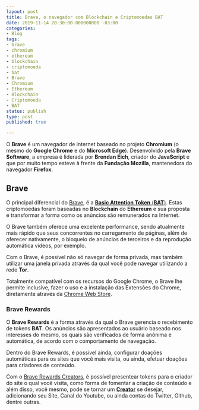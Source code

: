```yaml
---
layout: post
title: Brave, o navegador com Blockchain e Criptomoedas BAT
date: 2019-11-14 20:30:00.000000000 -03:00
categories:
- Blog
tags:
- brave
- chromium
- ethereum
- blockchain
- criptomoeda
- bat
- Brave
- Chromium
- Ethereum
- Blockchain
- Criptomoeda
- BAT
status: publish
type: post
published: true

---
```


O **Brave** é um navegador de internet baseado no projeto **Chromium** (o mesmo do **Google Chrome** e do **Microsoft Edge**).
Desenvolvido pela **Brave Software**, a empresa é liderada por **Brendan Eich**, criador do **JavaScript** e que por muito tempo esteve à frente da **Fundação Mozilla**, mantenedora do navegador **Firefox**.

## Brave

O principal diferencial do [Brave](https://brave.com/mai223), é a [**Basic Attention Token** (**BAT**)](https://basicattentiontoken.org/). Estas criptomoedas foram baseadas no **Blockchain** do **Ethereum** e sua proposta é transformar a forma como os anúncios são remunerados na Internet.

O Brave também oferece uma excelente performance, sendo atualmente mais rápido que seus concorrentes no carregamento de páginas, além de oferecer nativamente, o bloqueio de anúncios de terceiros e da reprodução automática vídeos, por exemplo.

Com o Brave, é possível não só navegar de forma privada, mas também utilizar uma janela privada através da qual você pode navegar utilizando a rede **Tor**.

Totalmente compatível com os recursos do Google Chrome, o Brave lhe permite inclusive, fazer o uso e a instalação das Extensões do Chrome, diretamente através da [Chrome Web Store](https://chrome.google.com/webstore/category/extensions).

### Brave Rewards

O **Brave Rewards** é a forma através da qual o Brave gerencia o recebimento de tokens **BAT**. Os anúncios são apresentados ao usuário baseado nos interesses do mesmo, os quais são verificados de forma anônima e automática, de acordo com o comportamento de navegação.

Dentro do Brave Rewards, é possível ainda, configurar doações automáticas para os sites que você mais visita, ou ainda, efetuar doações para criadores de conteúdo.

Com o [Brave Rewards Creators](https://creators.brave.com/), é possível presentear tokens para o criador do site o qual você visita, como forma de fomentar a criação de conteúdo e além disso, você mesmo, pode se tornar um [**Creator**](https://creators.brave.com/sign-up) se desejar, adicionando seu Site, Canal do Youtube, ou ainda contas do Twitter, Github, dentre outras.